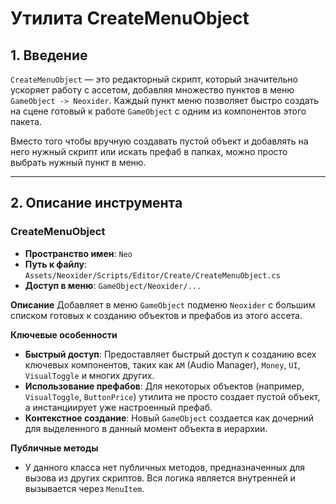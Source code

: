 # Утилита CreateMenuObject

## 1. Введение

`CreateMenuObject` — это редакторный скрипт, который значительно ускоряет работу с ассетом, добавляя множество пунктов в меню `GameObject -> Neoxider`. Каждый пункт меню позволяет быстро создать на сцене готовый к работе `GameObject` с одним из компонентов этого пакета.

Вместо того чтобы вручную создавать пустой объект и добавлять на него нужный скрипт или искать префаб в папках, можно просто выбрать нужный пункт в меню.

---

## 2. Описание инструмента

### CreateMenuObject
- **Пространство имен**: `Neo`
- **Путь к файлу**: `Assets/Neoxider/Scripts/Editor/Create/CreateMenuObject.cs`
- **Доступ в меню**: `GameObject/Neoxider/...`

**Описание**
Добавляет в меню `GameObject` подменю `Neoxider` с большим списком готовых к созданию объектов и префабов из этого ассета.

**Ключевые особенности**
- **Быстрый доступ**: Предоставляет быстрый доступ к созданию всех ключевых компонентов, таких как `AM` (Audio Manager), `Money`, `UI`, `VisualToggle` и многих других.
- **Использование префабов**: Для некоторых объектов (например, `VisualToggle`, `ButtonPrice`) утилита не просто создает пустой объект, а инстанциирует уже настроенный префаб.
- **Контекстное создание**: Новый `GameObject` создается как дочерний для выделенного в данный момент объекта в иерархии.

**Публичные методы**
- У данного класса нет публичных методов, предназначенных для вызова из других скриптов. Вся логика является внутренней и вызывается через `MenuItem`.
